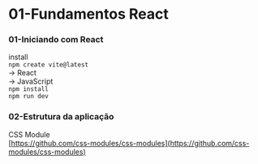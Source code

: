# 01-Fundamentos React

### 01-Iniciando com React

install  
`npm create vite@latest`  
-> React  
-> JavaScript  
`npm install`  
`npm run dev` 

### 02-Estrutura da aplicação

CSS Module  
[https://github.com/css-modules/css-modules](https://github.com/css-modules/css-modules)